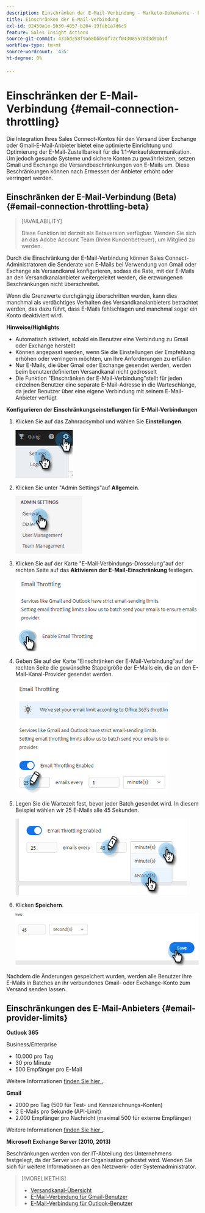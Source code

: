 ```yaml
---
description: Einschränken der E-Mail-Verbindung - Marketo-Dokumente - Produktdokumentation
title: Einschränken der E-Mail-Verbindung
exl-id: 02450a1e-5b30-4057-b204-19fab1a7d6c9
feature: Sales Insight Actions
source-git-commit: 431bd258f9a68bbb9df7acf043085578d3d91b1f
workflow-type: tm+mt
source-wordcount: '435'
ht-degree: 0%

---
```


# Einschränken der E-Mail-Verbindung {#email-connection-throttling}

Die Integration Ihres Sales Connect-Kontos für den Versand über Exchange oder Gmail-E-Mail-Anbieter bietet eine optimierte Einrichtung und Optimierung der E-Mail-Zustellbarkeit für die 1:1-Verkaufskommunikation. Um jedoch gesunde Systeme und sichere Konten zu gewährleisten, setzen Gmail und Exchange die Versandbeschränkungen von E-Mails um. Diese Beschränkungen können nach Ermessen der Anbieter erhöht oder verringert werden.

## Einschränken der E-Mail-Verbindung (Beta) {#email-connection-throttling-beta}

>[!AVAILABILITY]
>
>Diese Funktion ist derzeit als Betaversion verfügbar. Wenden Sie sich an das Adobe Account Team (Ihren Kundenbetreuer), um Mitglied zu werden.

Durch die Einschränkung der E-Mail-Verbindung können Sales Connect-Administratoren die Senderate von E-Mails bei Verwendung von Gmail oder Exchange als Versandkanal konfigurieren, sodass die Rate, mit der E-Mails an den Versandkanalanbieter weitergeleitet werden, die erzwungenen Beschränkungen nicht überschreitet.

Wenn die Grenzwerte durchgängig überschritten werden, kann dies manchmal als verdächtiges Verhalten des Versandkanalanbieters betrachtet werden, das dazu führt, dass E-Mails fehlschlagen und manchmal sogar ein Konto deaktiviert wird.

**Hinweise/Highlights**

* Automatisch aktiviert, sobald ein Benutzer eine Verbindung zu Gmail oder Exchange herstellt
* Können angepasst werden, wenn Sie die Einstellungen der Empfehlung erhöhen oder verringern möchten, um Ihre Anforderungen zu erfüllen
* Nur E-Mails, die über Gmail oder Exchange gesendet werden, werden beim benutzerdefinierten Versandkanal nicht gedrosselt
* Die Funktion &quot;Einschränken der E-Mail-Verbindung&quot;stellt für jeden einzelnen Benutzer eine separate E-Mail-Adresse in die Warteschlange, da jeder Benutzer über eine eigene Verbindung mit seinem E-Mail-Anbieter verfügt

**Konfigurieren der Einschränkungseinstellungen für E-Mail-Verbindungen**

1. Klicken Sie auf das Zahnradsymbol und wählen Sie **Einstellungen**.

   ![](assets/email-connection-throttling-1.png)

1. Klicken Sie unter &quot;Admin Settings&quot;auf **Allgemein**.

   ![](assets/email-connection-throttling-2.png)

1. Klicken Sie auf der Karte &quot;E-Mail-Verbindungs-Drosselung&quot;auf der rechten Seite auf das **Aktivieren der E-Mail-Einschränkung** festlegen.

   ![](assets/email-connection-throttling-3.png)

1. Geben Sie auf der Karte &quot;Einschränken der E-Mail-Verbindung&quot;auf der rechten Seite die gewünschte Stapelgröße der E-Mails ein, die an den E-Mail-Kanal-Provider gesendet werden.

   ![](assets/email-connection-throttling-4.png)

1. Legen Sie die Wartezeit fest, bevor jeder Batch gesendet wird. In diesem Beispiel wählen wir 25 E-Mails alle 45 Sekunden.

   ![](assets/email-connection-throttling-5.png)

1. Klicken **Speichern**.

   ![](assets/email-connection-throttling-6.png)

Nachdem die Änderungen gespeichert wurden, werden alle Benutzer ihre E-Mails in Batches an ihr verbundenes Gmail- oder Exchange-Konto zum Versand senden lassen.

## Einschränkungen des E-Mail-Anbieters {#email-provider-limits}

**Outlook 365**

Business/Enterprise

* 10.000 pro Tag
* 30 pro Minute
* 500 Empfänger pro E-Mail

Weitere Informationen [finden Sie hier .](https://docs.microsoft.com/en-us/office365/servicedescriptions/exchange-online-service-description/exchange-online-limits?redirectedfrom=MSDN#RecipientLimits).

**Gmail**

* 2000 pro Tag (500 für Test- und Kennzeichnungs-Konten)
* 2 E-Mails pro Sekunde (API-Limit)
* 2.000 Empfänger pro Nachricht (maximal 500 für externe Empfänger)

Weitere Informationen [finden Sie hier .](https://support.google.com/a/answer/166852?hl=en).

**Microsoft Exchange Server (2010, 2013)**

Beschränkungen werden von der IT-Abteilung des Unternehmens festgelegt, da der Server von der Organisation gehostet wird. Wenden Sie sich für weitere Informationen an den Netzwerk- oder Systemadministrator.

>[!MORELIKETHIS]
>
>* [Versandkanal-Übersicht](/help/marketo/product-docs/marketo-sales-connect/email/email-delivery/delivery-channel-overview.md)
>* [E-Mail-Verbindung für Gmail-Benutzer](/help/marketo/product-docs/marketo-sales-connect/email-plugins/gmail/email-connection-for-gmail-users.md)
>* [E-Mail-Verbindung für Outlook-Benutzer](/help/marketo/product-docs/marketo-sales-connect/email-plugins/msc-for-outlook/email-connection-for-outlook-users.md)
